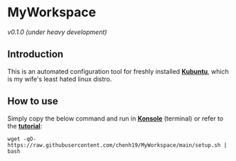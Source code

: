 # MyWorkspace
*v0.1.0 (under heavy development)*  

## Introduction
This is an automated configuration tool for freshly installed [**Kubuntu**](https://kubuntu.org/getkubuntu/), which is my wife's least hated linux distro.

## How to use
Simply copy the below command and run in [**Konsole**](https://konsole.kde.org/) (terminal) or refer to the [**tutorial**](https://chenh19.github.io/MyWorkspace/): 
```
wget -qO- https://raw.githubusercontent.com/chenh19/MyWorkspace/main/setup.sh | bash
```
